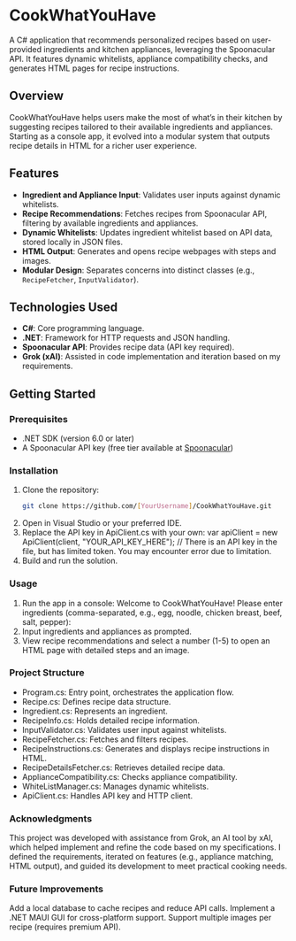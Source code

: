 # CookWhatYouHave

A C# application that recommends personalized recipes based on user-provided ingredients and kitchen appliances, leveraging the Spoonacular API. It features dynamic whitelists, appliance compatibility checks, and generates HTML pages for recipe instructions.

## Overview

CookWhatYouHave helps users make the most of what’s in their kitchen by suggesting recipes tailored to their available ingredients and appliances. Starting as a console app, it evolved into a modular system that outputs recipe details in HTML for a richer user experience.

## Features

- **Ingredient and Appliance Input**: Validates user inputs against dynamic whitelists.
- **Recipe Recommendations**: Fetches recipes from Spoonacular API, filtering by available ingredients and appliances.
- **Dynamic Whitelists**: Updates ingredient whitelist based on API data, stored locally in JSON files.
- **HTML Output**: Generates and opens recipe webpages with steps and images.
- **Modular Design**: Separates concerns into distinct classes (e.g., `RecipeFetcher`, `InputValidator`).

## Technologies Used

- **C#**: Core programming language.
- **.NET**: Framework for HTTP requests and JSON handling.
- **Spoonacular API**: Provides recipe data (API key required).
- **Grok (xAI)**: Assisted in code implementation and iteration based on my requirements.

## Getting Started

### Prerequisites
- .NET SDK (version 6.0 or later)
- A Spoonacular API key (free tier available at [Spoonacular](https://spoonacular.com/food-api))

### Installation
1. Clone the repository:
   ```bash
   git clone https://github.com/[YourUsername]/CookWhatYouHave.git
2. Open in Visual Studio or your preferred IDE.
3. Replace the API key in ApiClient.cs with your own:
  var apiClient = new ApiClient(client, "YOUR_API_KEY_HERE"); // There is an API key in the file, but has limited token. You may encounter error due to limitation.
4. Build and run the solution.

### Usage
1. Run the app in a console:
  Welcome to CookWhatYouHave!
  Please enter ingredients (comma-separated, e.g., egg, noodle, chicken breast, beef, salt, pepper):
2. Input ingredients and appliances as prompted.
3. View recipe recommendations and select a number (1-5) to open an HTML page with detailed steps and an image.

### Project Structure
- Program.cs: Entry point, orchestrates the application flow.
- Recipe.cs: Defines recipe data structure.
- Ingredient.cs: Represents an ingredient.
- RecipeInfo.cs: Holds detailed recipe information.
- InputValidator.cs: Validates user input against whitelists.
- RecipeFetcher.cs: Fetches and filters recipes.
- RecipeInstructions.cs: Generates and displays recipe instructions in HTML.
- RecipeDetailsFetcher.cs: Retrieves detailed recipe data.
- ApplianceCompatibility.cs: Checks appliance compatibility.
- WhiteListManager.cs: Manages dynamic whitelists.
- ApiClient.cs: Handles API key and HTTP client.

### Acknowledgments
This project was developed with assistance from Grok, an AI tool by xAI, which helped implement and refine the code based on my specifications. I defined the requirements, iterated on features (e.g., appliance matching, HTML output), and guided its development to meet practical cooking needs.

### Future Improvements
Add a local database to cache recipes and reduce API calls.
Implement a .NET MAUI GUI for cross-platform support.
Support multiple images per recipe (requires premium API).
